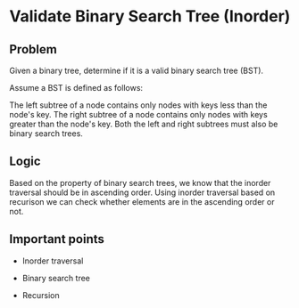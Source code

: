 # Validate Binary Search Tree (Inorder)

## Problem

Given a binary tree, determine if it is a valid binary search tree (BST).

Assume a BST is defined as follows:

The left subtree of a node contains only nodes with keys less than the node's key.
The right subtree of a node contains only nodes with keys greater than the node's key.
Both the left and right subtrees must also be binary search trees.

## Logic

Based on the property of binary search trees, we know that the inorder traversal should be in ascending order. Using inorder traversal based on recurison we can check whether elements are in the ascending order or not.

## Important points

- Inorder traversal

- Binary search tree

- Recursion